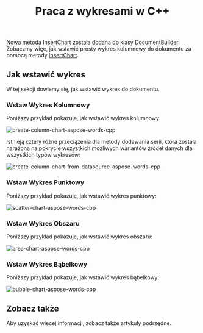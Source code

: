 ﻿---
title: Praca z wykresami w C++
second_title: Aspose.Words dla C++
articleTitle: Praca z wykresami
linktitle: Praca z wykresami
description: "Wprowadzenie do funkcji wykresów, jak tworzyć i manipulować wykresami za pomocą C++."
type: docs
weight: 310
url: /pl/cpp/working-with-charts/
timestamp: 2024-01-27-14-07-04
---

Nowa metoda [InsertChart](https://reference.aspose.com/words/cpp/aspose.words/documentbuilder/insertchart/) została dodana do klasy [DocumentBuilder](https://reference.aspose.com/words/cpp/aspose.words/documentbuilder/). Zobaczmy więc, jak wstawić prosty wykres kolumnowy do dokumentu za pomocą metody [InsertChart](https://reference.aspose.com/words/cpp/aspose.words/documentbuilder/insertchart/).

## Jak wstawić wykres

W tej sekcji dowiemy się, jak wstawić wykres do dokumentu.

### Wstaw Wykres Kolumnowy

Poniższy przykład pokazuje, jak wstawić wykres kolumnowy:

![create-column-chart-aspose-words-cpp](working-with-charts-1.png)

Istnieją cztery różne przeciążenia dla metody dodawania serii, która została narażona na pokrycie wszystkich możliwych wariantów źródeł danych dla wszystkich typów wykresów:

![create-column-chart-from-datasource-aspose-words-cpp](working-with-charts-2.png)

### Wstaw Wykres Punktowy

Poniższy przykład pokazuje, jak wstawić wykres punktowy:

![scatter-chart-aspose-words-cpp](working-with-charts-3.png)

### Wstaw Wykres Obszaru

Poniższy przykład pokazuje, jak wstawić wykres obszaru:

![area-chart-aspose-words-cpp](working-with-charts-4.png)

### Wstaw Wykres Bąbelkowy

Poniższy przykład pokazuje, jak wstawić wykres bąbelkowy:

![bubble-chart-aspose-words-cpp](working-with-charts-5.png)

## Zobacz także

Aby uzyskać więcej informacji, zobacz także artykuły podrzędne.
